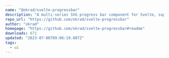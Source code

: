 ```yaml
---
name: "@okrad/svelte-progressbar"
description: "A multi-series SVG progress bar component for Svelte, supporting linear, radial, semicircular, and custom shapes."
repo_url: "https://github.com/okrad/svelte-progressbar"
author: "okrad"
homepage: "https://github.com/okrad/svelte-progressbar#readme"
downloads: 671
updated: "2023-07-06T09:06:19.807Z"
tags: 
  - ui
---
```


